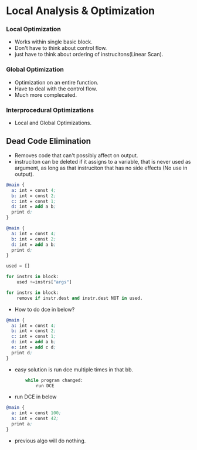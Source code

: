 # Local Analysis & Optimization

### Local Optimization

- Works within single basic block.
- Don't have to think about control flow.
- just have to think about ordering of instrucitons(Linear Scan).

### Global Optimization

- Optimization on an entire function.
- Have to deal with the control flow.
- Much more complecated.

### Interprocedural Optimizations

- Local and Global Optimizations.


## Dead Code Elimination

- Removes code that can't possibly affect on output.
- instruciton can be deleted if it assigns to a variable, that is never used as argument,
  as long as that instruciton that has no side effects (No use in output).


```llvm
@main {
  a: int = const 4;
  b: int = const 2;
  c: int = const 1;
  d: int = add a b;
  print d;
}

@main {
  a: int = const 4;
  b: int = const 2;
  d: int = add a b;
  print d;
}

```

```python
used = []

for instrs in block:
    used +=instrs["args"]

for instrs in block:
    remove if instr.dest and instr.dest NOT in used.

```

- How to do dce in below?

```llvm
@main {
  a: int = const 4;
  b: int = const 2;
  c: int = const 1;
  d: int = add a b;
  e: int = add c d;
  print d;
}
```

- easy solution is run dce multiple times in that bb.

    ```python
        while program changed:
            run DCE
    ```

- run DCE in below

```llvm
@main {
  a: int = const 100;
  a: int = const 42;
  print a;
}
```
- previous algo will do nothing.

```python


```
